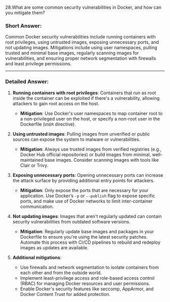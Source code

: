 28.What are some common security vulnerabilities in Docker, and how can you mitigate them?

### Short Answer:
Common Docker security vulnerabilities include running containers with root privileges, using untrusted images, exposing unnecessary ports, and not updating images. Mitigations include using user namespaces, pulling trusted and minimal base images, regularly scanning images for vulnerabilities, and ensuring proper network segmentation with firewalls and least privilege permissions.

---

### Detailed Answer:
1. **Running containers with root privileges**: Containers that run as root inside the container can be exploited if there's a vulnerability, allowing attackers to gain root access on the host.
   - **Mitigation**: Use Docker's user namespaces to map container root to a non-privileged user on the host, or specify a non-root user in the Dockerfile (`USER` directive).

2. **Using untrusted images**: Pulling images from unverified or public sources can expose the system to malware or vulnerabilities.
   - **Mitigation**: Always use trusted images from verified registries (e.g., Docker Hub official repositories) or build images from minimal, well-maintained base images. Consider scanning images with tools like Clair or Trivy.

3. **Exposing unnecessary ports**: Opening unnecessary ports can increase the attack surface by providing additional entry points for attackers.
   - **Mitigation**: Only expose the ports that are necessary for your application. Use Docker’s `-p` or `--publish` flag to expose specific ports, and make use of Docker networks to limit inter-container communication.

4. **Not updating images**: Images that aren't regularly updated can contain security vulnerabilities from outdated software versions.
   - **Mitigation**: Regularly update base images and packages in your Dockerfile to ensure you're using the latest security patches. Automate this process with CI/CD pipelines to rebuild and redeploy images as updates are available.

5. **Additional mitigations**:
   - Use firewalls and network segmentation to isolate containers from each other and from the outside world.
   - Implement least-privilege access and role-based access control (RBAC) for managing Docker resources and user permissions.
   - Enable Docker's security features like seccomp, AppArmor, and Docker Content Trust for added protection.
